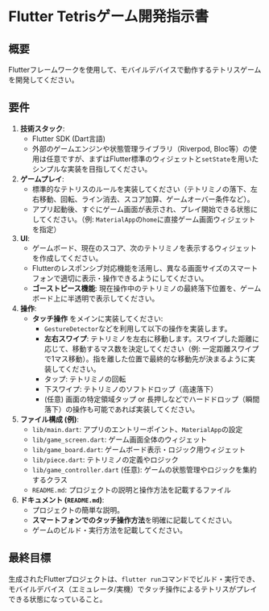 # Flutter Tetrisゲーム開発指示書

## 概要
Flutterフレームワークを使用して、モバイルデバイスで動作するテトリスゲームを開発してください。

## 要件
1.  **技術スタック**:
    *   Flutter SDK (Dart言語)
    *   外部のゲームエンジンや状態管理ライブラリ（Riverpod, Bloc等）の使用は任意ですが、まずはFlutter標準のウィジェットと`setState`を用いたシンプルな実装を目指してください。
2.  **ゲームプレイ**:
    *   標準的なテトリスのルールを実装してください（テトリミノの落下、左右移動、回転、ライン消去、スコア加算、ゲームオーバー条件など）。
    *   アプリ起動後、すぐにゲーム画面が表示され、プレイ開始できる状態にしてください。（例: `MaterialApp`の`home`に直接ゲーム画面ウィジェットを指定）
3.  **UI**:
    *   ゲームボード、現在のスコア、次のテトリミノを表示するウィジェットを作成してください。
    *   Flutterのレスポンシブ対応機能を活用し、異なる画面サイズのスマートフォンで適切に表示・操作できるようにしてください。
    *   **ゴーストピース機能**: 現在操作中のテトリミノの最終落下位置を、ゲームボード上に半透明で表示してください。
4.  **操作**:
    *   **タッチ操作** をメインに実装してください:
        *   `GestureDetector`などを利用して以下の操作を実装します。
        *   **左右スワイプ**: テトリミノを左右に移動します。スワイプした距離に応じて、移動するマス数を決定してください（例: 一定距離スワイプで1マス移動）。指を離した位置で最終的な移動先が決まるように実装してください。
        *   タップ: テトリミノの回転
        *   下スワイプ: テトリミノのソフトドロップ（高速落下）
        *   (任意) 画面の特定領域タップ or 長押しなどでハードドロップ（瞬間落下）の操作も可能であれば実装してください。
5.  **ファイル構成 (例)**:
    *   `lib/main.dart`: アプリのエントリーポイント、`MaterialApp`の設定
    *   `lib/game_screen.dart`: ゲーム画面全体のウィジェット
    *   `lib/game_board.dart`: ゲームボード表示・ロジック用ウィジェット
    *   `lib/piece.dart`: テトリミノの定義やロジック
    *   `lib/game_controller.dart` (任意): ゲームの状態管理やロジックを集約するクラス
    *   `README.md`: プロジェクトの説明と操作方法を記載するファイル
6.  **ドキュメント (`README.md`)**:
    *   プロジェクトの簡単な説明。
    *   **スマートフォンでのタッチ操作方法**を明確に記載してください。
    *   ゲームのビルド・実行方法を記載してください。

## 最終目標
生成されたFlutterプロジェクトは、`flutter run`コマンドでビルド・実行でき、モバイルデバイス（エミュレータ/実機）でタッチ操作によるテトリスがプレイできる状態になっていること。 
